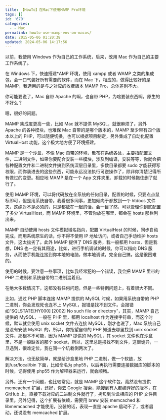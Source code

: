 ```yaml
---
title: 【HowTo】在Mac下使用MAMP Pro环境
tags: []
id: '679'
categories:
  - - Mac
permalink: howto-use-mamp-env-on-macos/
date: 2015-05-06 01:20:38
updated: 2024-05-06 14:17:56
---
```

以前，我使用 Windows 作为自己的工作系统，后来，改用 Mac 作为自己的主要工作系统了。

在 Windows 下，快速搭建\*AMP 环境，使用 xampp 或者 WAMP 之类的集成包，会一口气装好所有需要的软件，而在 Mac 下，相应的，做得比较好的是 MAMP，我选用的是与之对应的收费版本 MAMP Pro，总体差别不大。

<!-- more -->

你可能要说了，Mac 自带 Apache 的啊，也自带 PHP，为啥要装东西啊，原生的不好么？

嗯，很好的问题。

MAMP 集成度更高一些，比如 Mac 就不提供 MySQL，就很麻烦了，另外 Apache 的各种模块，也难保 Mac 自带的是哪个版本的，MAMP 至少带有四个版本以上的 PHP，可以随便切换，也可以根据项目制定，另外集成了自动化配置 VirtualHost 功能，这个极大地方便了环境搭建。

MAMP 是一个沙盒，不像 Mac 自带的环境，散布在系统各处，主要指配置文件，二进制文件，如果你要配合安装一些模块，涉及到编译，安装等等，你就会把各种配置文件和二进制文件搞到系统深层目录里，多数目录都要 sudo 才能获得写权限，而你装进去的这些东西，可能永远没法执行可逆操作了，除非你清楚记得所有做过的变更。相应地 MAMP 是在一个 App 文件夹里，卸载的时候拖住删了就行了。

使用 MAMP 环境，可以将代码放在全系统的任何目录，配置的时候，只要点点鼠标即可，但是用系统自带，我看很多同事，更加倾向于都放到一个 htdocs 文件夹，这绝对不是必须的，只是都放在一起的话，会一目了然，可以管理你到底配置了多少 VirtualHost，而 MAMP 环境里，不管你放在哪里，都会在 hosts 那栏列出来。

MAMP 自动使用 hosts 文件模拟域名指向，配置 VirtualHost 的时候，同步自动完成，而用系统原生的话，你不得不使用 IP 地址访问，或者自己手动维护 hosts 文件，这太拙劣了。此外 MAMP 提供了 DNS 服务，我一般都用 hosts，但是我想，DNS 也一定有其用途，比如，进行手机调试的时候，你可以指向 DNS 服务，从而使手机能连接到你本地的电脑，做本地调试，完全自己搞，这是很困难的。

使用的时候，要注意一些事项，比如我经常犯的一个错误，我会把 MAMP 里带的 PHP 二进制和系统自带的二进制混着用。

在绝大多数情况下，这都没有任何问题，但是一些特例问题上，有着很大不同。

比如，通过 PHP 脚本连接 MAMP 提供的 MySQL 时候，如果用系统自带的 PHP 二进制，你会发现死也连不上 MySQL，报错是找不到文件。会报错如“SQLSTATE[HY000] [2002] No such file or directory”，其实，MAMP 自己提供的 MySQL，一般在 PHP 里，都用 localhost 作为连接字符串，而这个时候，默认就会使用 unix socket 文件去连接 MySQL，刚才也说了，Mac 系统自己是没有安装 MySQL 的，所以，你指望自带的 PHP 知道去哪里找到 unix socket 文件，那根本不可能，因为 MAMP 提供的 MySQL，其 socket 文件也在沙盒里，不是一般缺省的那个 socket，所以，这里总是报找不到文件，这很诡异，一旦遇到，很难定位，我在同一个坑栽倒两次了。

解决方法，也无敌简单，就是给沙盒里地 PHP 二进制，做一个软链，放到/usr/local/bin 下面，比如命名为 php55，以后再执行需要连接数据库的脚本的时候，记得使用 php55 作为解释器来运行，就会顺畅。

另外，还有一个问题，也比较常见，就是 MAMP 这个软件包，竟然没有提供 memcached 扩展，还好，你去 Google 搜索，能搜到有人都编译好的版本，在 GitHub 上，直接下载对应的二进制文件就行了，拷贝到沙盒相应的 PHP 文件目录里。另外记得，这个扩展有依赖，需要用 brew 安装 memcached 和 libmemcached 才能使用，没装的话，表现一直是 apache 启动不了，或者启动，还说没有 memcached 扩展。
